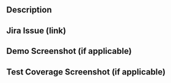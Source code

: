 ## Description

## Jira Issue (link)

## Demo Screenshot (if applicable)

## Test Coverage Screenshot (if applicable)
